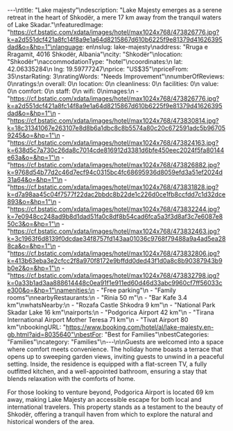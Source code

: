 ---\ntitle: "Lake majesty"\ndescription: "Lake Majesty emerges as a serene retreat in the heart of Shkodër, a mere 17 km away from the tranquil waters of Lake Skadar."\nfeaturedImage: "https://cf.bstatic.com/xdata/images/hotel/max1024x768/473826776.jpg?k=a2d551dcf421a8fc14f8a9e1a64d8215867d610b6225f9e81379d41626395dad&o=&hp=1"\nlanguage: en\nslug: lake-majesty\naddress: "Rruga e Rragamit, 4016 Shkodër, Albania"\ncity: "Shkodër"\nlocation: "Shkodër"\naccommodationType: "hotel"\ncoordinates:\n  lat: 42.06335284\n  lng: 19.59777247\nprice: "US$35"\npriceFrom: 35\nstarRating: 3\nratingWords: "Needs Improvement"\nnumberOfReviews: 0\nratings:\n  overall: 0\n  location: 0\n  cleanliness: 0\n  facilities: 0\n  value: 0\n  comfort: 0\n  staff: 0\n  wifi: 0\nimages:\n  - "https://cf.bstatic.com/xdata/images/hotel/max1024x768/473826776.jpg?k=a2d551dcf421a8fc14f8a9e1a64d8215867d610b6225f9e81379d41626395dad&o=&hp=1"\n  - "https://cf.bstatic.com/xdata/images/hotel/max1024x768/473830814.jpg?k=18c31341067e263107e8d8b6a1dbc8c8b5574a80c20c672591adc5b967059245&o=&hp=1"\n  - "https://cf.bstatic.com/xdata/images/hotel/max1024x768/473824163.jpg?k=638d5c7a730c26da8c7014cde816912d3381d6bfe450eec2024f5fa80144e63a&o=&hp=1"\n  - "https://cf.bstatic.com/xdata/images/hotel/max1024x768/473826882.jpg?k=9768d54b77d2c46d7ecf94c0315bc4fc68695936d8059efd3a51ef2024d31a64&o=&hp=1"\n  - "https://cf.bstatic.com/xdata/images/hotel/max1024x768/473831828.jpg?k=d7a98aa45c04f7577f22dac2bbdc8b22de1c226d0ce1fb8ccfdd7c1d32dce893&o=&hp=1"\n  - "https://cf.bstatic.com/xdata/images/hotel/max1024x768/473832244.jpg?k=7e0948cc248ad9b8d1dad51fa0c8df8b54cad6fca5a3f3d8af3c7e6087e850c3&o=&hp=1"\n  - "https://cf.bstatic.com/xdata/images/hotel/max1024x768/473832463.jpg?k=3c1963f6d8139f0dcdae34f8757fd143aa01036c9768f79488a9a4ad5ea288ca&o=&hp=1"\n  - "https://cf.bstatic.com/xdata/images/hotel/max1024x768/473832806.jpg?k=413b63eba3e2cfcc2f8a970f8172e9bffdd0ded43f1d0a8c8b90387943b9b0e2&o=&hp=1"\n  - "https://cf.bstatic.com/xdata/images/hotel/max1024x768/473832798.jpg?k=0a33b1ad3aa888614448c0ea91f1e911ed60d46d33abc9960cf7ff56033ce300&o=&hp=1"\namenities:\n  - "Free parking"\n  - "Family rooms"\nnearbyRestaurants:\n  - "Rinia 50 m"\n  - "Bar Kafe 3.4 km"\nwhatsNearby:\n  - "Rozafa Castle Shkodra 9 km"\n  - "National Park Skadar Lake 16 km"\nairports:\n  - "Podgorica Airport 42 km"\n  - "Tirana International Airport Mother Teresa 71 km"\n  - "Tivat Airport 80 km"\nbookingURL: "https://www.booking.com/hotel/al/lake-majesty.en-gb.html?aid=8035640"\nbestFor: "Best for Families"\nbestCategories: "Families"\ncategory: "Families"\n---\n\nGuests are welcomed into a space where comfort meets convenience. The holiday home boasts a terrace that opens up to sweeping garden views, inviting guests to unwind in a peaceful setting. Inside, the residence is equipped with a flat-screen TV, a fully outfitted kitchen, and a well-appointed bathroom, ensuring a stay that blends relaxation with the comforts of home.

For those looking to venture beyond, Podgorica Airport is located 69 km away, making Lake Majesty an accessible escape for both local and international travelers. This property stands as a testament to the beauty of Shkodër, offering a tranquil haven from which to explore the natural and historical wonders of the area.